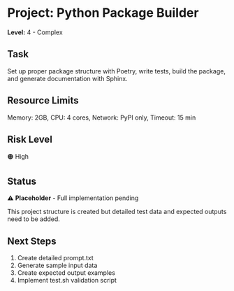 # Project: Python Package Builder

**Level:** 4 - Complex

## Task

Set up proper package structure with Poetry, write tests, build the package, and generate documentation with Sphinx.

## Resource Limits

Memory: 2GB, CPU: 4 cores, Network: PyPI only, Timeout: 15 min

## Risk Level

🟠 High

## Status

⚠️ **Placeholder** - Full implementation pending

This project structure is created but detailed test data and expected outputs need to be added.

## Next Steps

1. Create detailed prompt.txt
2. Generate sample input data
3. Create expected output examples
4. Implement test.sh validation script
